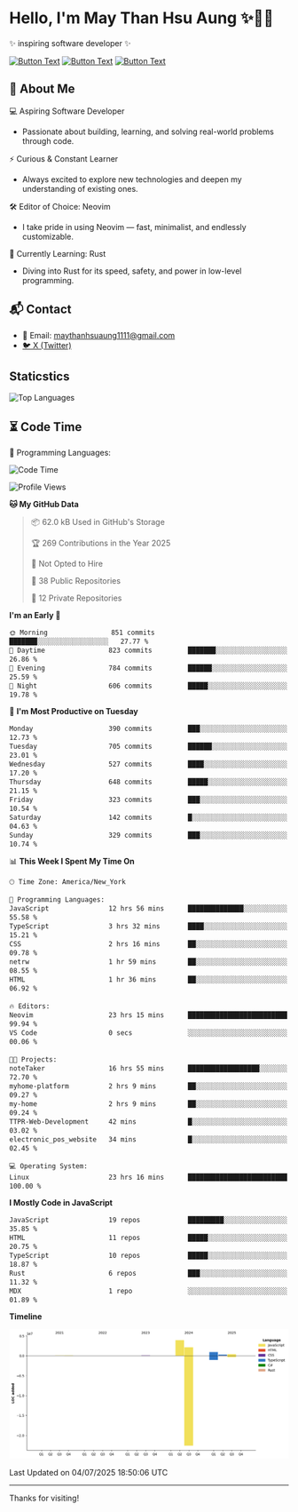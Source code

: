# Hello, I'm May Than Hsu Aung ✨👱‍♀️
✨ inspiring software developer ✨

[![Button Text](https://img.shields.io/badge/Linked%20In-blue?style=for-the-badge)](https://www.linkedin.com/in/maythanhsu/)
[![Button Text](https://img.shields.io/badge/My%20Portfolio-pink?style=for-the-badge)](https://mayshecodes.vercel.app)
[![Button Text](https://img.shields.io/badge/Github-black?style=for-the-badge)](https://github.com/maythanhsuaung0-0)

## 👋 About Me

  💻 Aspiring Software Developer
  - Passionate about building, learning, and solving real-world problems through code.

  ⚡ Curious & Constant Learner
  - Always excited to explore new technologies and deepen my understanding of existing ones.

  🛠️ Editor of Choice: Neovim
  - I take pride in using Neovim — fast, minimalist, and endlessly customizable.

  🦀 Currently Learning: Rust
  - Diving into Rust for its speed, safety, and power in low-level programming.
    
## 📬 Contact
- 📧 Email: maythanhsuaung1111@gmail.com
- [🐦 X (Twitter)](https://x.com/@shizuko042k)
  
## Staticstics

![Top Languages](https://github-readme-stats.vercel.app/api/top-langs/?username=maythanhsuaung0-0&layout=compact&theme=tokyonight)

## ⏳ Code Time


💬 Programming Languages: 
<!--START_SECTION:waka-->
![Code Time](http://img.shields.io/badge/Code%20Time-276%20hrs%2038%20mins-blue)

![Profile Views](http://img.shields.io/badge/Profile%20Views-0-blue)

**🐱 My GitHub Data** 

> 📦 62.0 kB Used in GitHub's Storage 
 > 
> 🏆 269 Contributions in the Year 2025
 > 
> 🚫 Not Opted to Hire
 > 
> 📜 38 Public Repositories 
 > 
> 🔑 12 Private Repositories 
 > 
**I'm an Early 🐤** 

```text
🌞 Morning                851 commits         ███████░░░░░░░░░░░░░░░░░░   27.77 % 
🌆 Daytime                823 commits         ███████░░░░░░░░░░░░░░░░░░   26.86 % 
🌃 Evening                784 commits         ██████░░░░░░░░░░░░░░░░░░░   25.59 % 
🌙 Night                  606 commits         █████░░░░░░░░░░░░░░░░░░░░   19.78 % 
```
📅 **I'm Most Productive on Tuesday** 

```text
Monday                   390 commits         ███░░░░░░░░░░░░░░░░░░░░░░   12.73 % 
Tuesday                  705 commits         ██████░░░░░░░░░░░░░░░░░░░   23.01 % 
Wednesday                527 commits         ████░░░░░░░░░░░░░░░░░░░░░   17.20 % 
Thursday                 648 commits         █████░░░░░░░░░░░░░░░░░░░░   21.15 % 
Friday                   323 commits         ███░░░░░░░░░░░░░░░░░░░░░░   10.54 % 
Saturday                 142 commits         █░░░░░░░░░░░░░░░░░░░░░░░░   04.63 % 
Sunday                   329 commits         ███░░░░░░░░░░░░░░░░░░░░░░   10.74 % 
```


📊 **This Week I Spent My Time On** 

```text
🕑︎ Time Zone: America/New_York

💬 Programming Languages: 
JavaScript               12 hrs 56 mins      ██████████████░░░░░░░░░░░   55.58 % 
TypeScript               3 hrs 32 mins       ████░░░░░░░░░░░░░░░░░░░░░   15.21 % 
CSS                      2 hrs 16 mins       ██░░░░░░░░░░░░░░░░░░░░░░░   09.78 % 
netrw                    1 hr 59 mins        ██░░░░░░░░░░░░░░░░░░░░░░░   08.55 % 
HTML                     1 hr 36 mins        ██░░░░░░░░░░░░░░░░░░░░░░░   06.92 % 

🔥 Editors: 
Neovim                   23 hrs 15 mins      █████████████████████████   99.94 % 
VS Code                  0 secs              ░░░░░░░░░░░░░░░░░░░░░░░░░   00.06 % 

🐱‍💻 Projects: 
noteTaker                16 hrs 55 mins      ██████████████████░░░░░░░   72.70 % 
myhome-platform          2 hrs 9 mins        ██░░░░░░░░░░░░░░░░░░░░░░░   09.27 % 
my-home                  2 hrs 9 mins        ██░░░░░░░░░░░░░░░░░░░░░░░   09.24 % 
TTPR-Web-Development     42 mins             █░░░░░░░░░░░░░░░░░░░░░░░░   03.02 % 
electronic_pos_website   34 mins             █░░░░░░░░░░░░░░░░░░░░░░░░   02.45 % 

💻 Operating System: 
Linux                    23 hrs 16 mins      █████████████████████████   100.00 % 
```

**I Mostly Code in JavaScript** 

```text
JavaScript               19 repos            █████████░░░░░░░░░░░░░░░░   35.85 % 
HTML                     11 repos            █████░░░░░░░░░░░░░░░░░░░░   20.75 % 
TypeScript               10 repos            █████░░░░░░░░░░░░░░░░░░░░   18.87 % 
Rust                     6 repos             ███░░░░░░░░░░░░░░░░░░░░░░   11.32 % 
MDX                      1 repo              ░░░░░░░░░░░░░░░░░░░░░░░░░   01.89 % 
```



**Timeline**

![Lines of Code chart](https://raw.githubusercontent.com/maythanhsuaung0-0/maythanhsuaung0-0/main/assets/bar_graph.png)


 Last Updated on 04/07/2025 18:50:06 UTC
<!--END_SECTION:waka-->


-----

Thanks for visiting!
